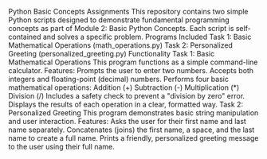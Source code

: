 Python Basic Concepts Assignments
This repository contains two simple Python scripts designed to demonstrate fundamental programming concepts as part of Module 2: Basic Python Concepts. Each script is self-contained and solves a specific problem.
Programs Included
Task 1: Basic Mathematical Operations (math_operations.py)
Task 2: Personalized Greeting (personalized_greeting.py)
Functionality
Task 1: Basic Mathematical Operations
This program functions as a simple command-line calculator.
Features:
Prompts the user to enter two numbers.
Accepts both integers and floating-point (decimal) numbers.
Performs four basic mathematical operations:
Addition (+)
Subtraction (-)
Multiplication (*)
Division (/)
Includes a safety check to prevent a "division by zero" error.
Displays the results of each operation in a clear, formatted way.
Task 2: Personalized Greeting
This program demonstrates basic string manipulation and user interaction.
Features:
Asks the user for their first name and last name separately.
Concatenates (joins) the first name, a space, and the last name to create a full name.
Prints a friendly, personalized greeting message to the user using their full name.
